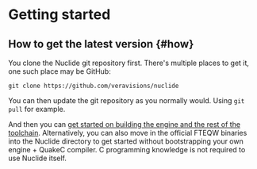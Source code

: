 # Getting started

## How to get the latest version {#how}

You clone the Nuclide git repository first. There's multiple places to get it, one such place may be GitHub:

`git clone https://github.com/veravisions/nuclide`

You can then update the git repository as you normally would. Using `git pull` for example.

And then you can [get started on building the engine and the rest of the toolchain](Building.md). Alternatively, you can also move in the official FTEQW binaries into the Nuclide directory to get started without bootstrapping your own engine + QuakeC compiler.
C programming knowledge is not required to use Nuclide itself.
